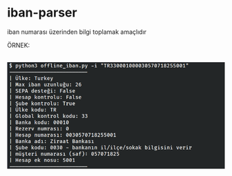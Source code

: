 # iban-parser
<p> iban numarası üzerinden bilgi toplamak amaçlıdır </p> 
<p> ÖRNEK: </p>
</br>
<img src="example.png" /> 
